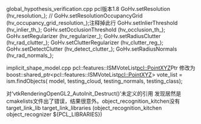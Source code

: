 global_hypothesis_verification.cpp
pcl版本1.8 
    GoHv.setResolution (hv_resolution_);
    // GoHv.setResolutionOccupancyGrid (hv_occupancy_grid_resolution_);注释掉此行
    GoHv.setInlierThreshold (hv_inlier_th_);
    GoHv.setOcclusionThreshold (hv_occlusion_th_);
    GoHv.setRegularizer (hv_regularizer_);
    GoHv.setRadiusClutter (hv_rad_clutter_);
    GoHv.setClutterRegularizer (hv_clutter_reg_);
    GoHv.setDetectClutter (hv_detect_clutter_);
    GoHv.setRadiusNormals (hv_rad_normals_);
    
    
implicit_shape_model.cpp
pcl::features::ISMVoteList<pcl::PointXYZ>Ptr 修改为
boost::shared_ptr<pcl::features::ISMVoteList<pcl::PointXYZ>> vote_list = ism.findObjects(
        model,
        testing_cloud,
        testing_normals,
        testing_class); 

对‘vtkRenderingOpenGL2_AutoInit_Destruct()’未定义的引用
    发现居然是cmakelists文件出了错误，结果很意外。object_recognition_kitchen没有target_link_lib
    target_link_libraries (object_recognition_kitchen object_recognizer ${PCL_LIBRARIES})
